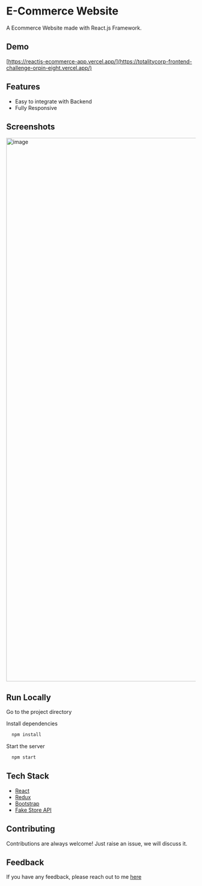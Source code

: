 # E-Commerce Website

A Ecommerce Website made with React.js Framework.


## Demo

[https://reactjs-ecommerce-app.vercel.app/](https://totalitycorp-frontend-challenge-orpin-eight.vercel.app/)

## Features

- Easy to integrate with Backend
- Fully Responsive


## Screenshots


<img width="1440" alt="image" src="https://github.com/pratyushggoyal/totalitycorp-frontend-challenge/assets/56029995/e7ca0686-95c0-43d2-a1a8-2ca7779536d6">




## Run Locally


Go to the project directory

Install dependencies

```bash
  npm install
```

Start the server

```bash
  npm start
```



## Tech Stack

* [React](https://reactjs.org/)
* [Redux](https://redux.js.org/)
* [Bootstrap](https://getbootstrap.com/)
* [Fake Store API](https://fakestoreapi.com/)

## Contributing

Contributions are always welcome!
Just raise an issue, we will discuss it.


## Feedback

If you have any feedback, please reach out to me [here](https://github.com/followDev)



